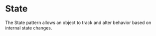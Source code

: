 # State
The State pattern allows an object to track and alter behavior based on internal state changes. 
